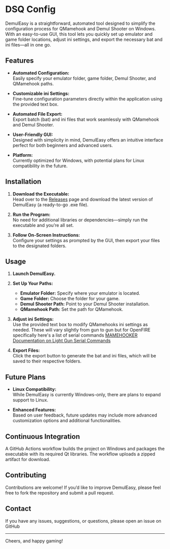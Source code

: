 # DSQ Config

DemulEasy is a straightforward, automated tool designed to simplify the configuration process for QMamehook and Demul Shooter on Windows. With an easy-to-use GUI, this tool lets you quickly set up emulator and game folder locations, adjust ini settings, and export the necessary bat and ini files—all in one go.

## Features

- **Automated Configuration:**  
  Easily specify your emulator folder, game folder, Demul Shooter, and QMamehook paths.

- **Customizable ini Settings:**  
  Fine-tune configuration parameters directly within the application using the provided text box.

- **Automated File Export:**  
  Export batch (bat) and ini files that work seamlessly with QMamehook and Demul Shooter.

- **User-Friendly GUI:**  
  Designed with simplicity in mind, DemulEasy offers an intuitive interface perfect for both beginners and advanced users.

- **Platform:**  
  Currently optimized for Windows, with potential plans for Linux compatibility in the future.

## Installation

1. **Download the Executable:**  
   Head over to the [Releases](#) page and download the latest version of DemulEasy (a ready-to-go .exe file).

2. **Run the Program:**  
   No need for additional libraries or dependencies—simply run the executable and you’re all set.

3. **Follow On-Screen Instructions:**  
   Configure your settings as prompted by the GUI, then export your files to the designated folders.

## Usage

1. **Launch DemulEasy.**

2. **Set Up Your Paths:**  
   - **Emulator Folder:** Specify where your emulator is located.  
   - **Game Folder:** Choose the folder for your game.  
   - **Demul Shooter Path:** Point to your Demul Shooter installation.  
   - **QMamehook Path:** Set the path for QMamehook.

3. **Adjust ini Settings:**  
   Use the provided text box to modify QMamehooks ini settings as needed. These will vary slightly from gun to gun but for OpenFIRE specifically here's a list of serial commands [MAMEHOOKER Documentation on Light Gun Serial Commands](https://github.com/TeamOpenFIRE/OpenFIRE-Firmware/wiki/MAMEHOOKER-Documentation#light-gun-serial-commands)
   
5. **Export Files:**  
   Click the export button to generate the bat and ini files, which will be saved to their respective folders.

## Future Plans

- **Linux Compatibility:**  
  While DemulEasy is currently Windows-only, there are plans to expand support to Linux.

- **Enhanced Features:**  
  Based on user feedback, future updates may include more advanced customization options and additional functionalities.

## Continuous Integration

A GitHub Actions workflow builds the project on Windows and packages the executable with its required Qt libraries. The workflow uploads a zipped artifact for download.

## Contributing

Contributions are welcome! If you’d like to improve DemulEasy, please feel free to fork the repository and submit a pull request.

## Contact

If you have any issues, suggestions, or questions, please open an issue on GitHub

---

Cheers, and happy gaming!
